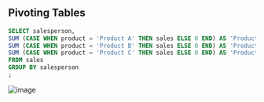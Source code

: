 ## Pivoting Tables

```sql
SELECT salesperson,
SUM (CASE WHEN product = 'Product A' THEN sales ELSE 0 END) AS 'Product A',
SUM (CASE WHEN product = 'Product B' THEN sales ELSE 0 END) AS 'Product B',
SUM (CASE WHEN product = 'Product C' THEN sales ELSE 0 END) AS 'Product C'
FROM sales
GROUP BY salesperson
;
```

![image](Notes/SQL-Notes/resources/pivot_result.png)
